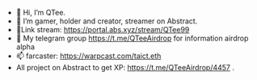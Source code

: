 - 👋 Hi, I’m QTee.
- 👀 I’m gamer, holder and creator, streamer on Abstract.
- 🌱Link stream: https://portal.abs.xyz/stream/QTee99 
- 💞️ My telegram group https://t.me/QTeeAirdrop for information airdrop alpha
- 📫 farcaster: https://warpcast.com/taict.eth
- All project on Abstract to get XP: https://t.me/QTeeAirdrop/4457 .
